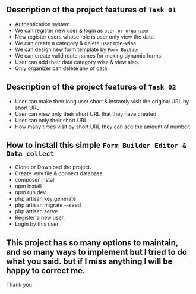 ## Description of the project features of `Task 01`
* Authentication system.
* We can register new user & login as `user or organizer`
* New register users whose role is user only view the data.
* We can create a category & delete user role-wise.
* We can design new form template by `Form Builder`
* We can create valid route names for making dynamic forms.
* User can add their data category wise & view also.
* Only organizer can delete any of data.

## Description of the project features of `Task 02`
* User can make their long user short & instantly visit the original URL by short URL.
* User can view only their short URL that they have created.
* User can only their short URL.
* How many times visit by short URL they can see the amount of number.

## How to install this simple `Form Builder Editor & Data collect`
* Clone or Download the project.
* Create .env file & connect database.
* composer install
* npm install
* npm run dev
* php artisan key:generate
* php artisan migrate --seed
* php artisan serve
* Register a new user.
* Login by this user.

## This project has so many options to maintain, and so many ways to implement but I tried to do what you said. but if I miss anything I will be happy to correct me.

Thank you
